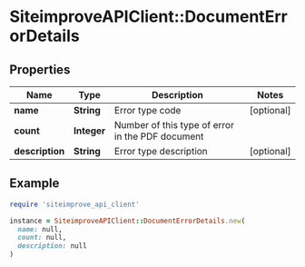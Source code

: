# SiteimproveAPIClient::DocumentErrorDetails

## Properties

| Name | Type | Description | Notes |
| ---- | ---- | ----------- | ----- |
| **name** | **String** | Error type code | [optional] |
| **count** | **Integer** | Number of this type of error in the PDF document |  |
| **description** | **String** | Error type description | [optional] |

## Example

```ruby
require 'siteimprove_api_client'

instance = SiteimproveAPIClient::DocumentErrorDetails.new(
  name: null,
  count: null,
  description: null
)
```

